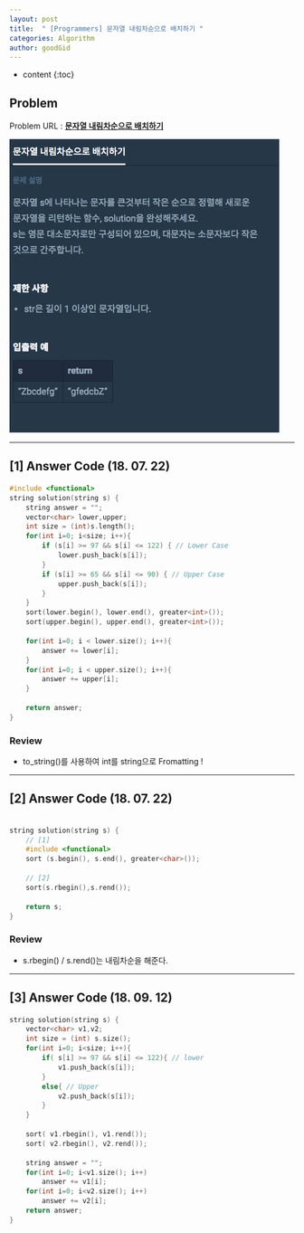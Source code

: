 ```yaml
---
layout: post
title:  " [Programmers] 문자열 내림차순으로 배치하기 "
categories: Algorithm
author: goodGid
---
```

* content
{:toc}


## Problem 
Problem URL : **[문자열 내림차순으로 배치하기](https://programmers.co.kr/learn/courses/30/lessons/12917)**

![](/assets/img/algorithm/pgm_1914_1.png)








---

## [1] Answer Code (18. 07. 22)

``` cpp
#include <functional>
string solution(string s) {
    string answer = "";
    vector<char> lower,upper;
    int size = (int)s.length();
    for(int i=0; i<size; i++){
        if (s[i] >= 97 && s[i] <= 122) { // Lower Case
            lower.push_back(s[i]);
        }
        if (s[i] >= 65 && s[i] <= 90) { // Upper Case
            upper.push_back(s[i]);
        }
    }
    sort(lower.begin(), lower.end(), greater<int>());
    sort(upper.begin(), upper.end(), greater<int>());
    
    for(int i=0; i < lower.size(); i++){
        answer += lower[i];
    }
    for(int i=0; i < upper.size(); i++){
        answer += upper[i];
    }
   
    return answer;
}
```

### Review

* to_string()를 사용하여 int를 string으로 Fromatting ! 

---

## [2] Answer Code (18. 07. 22)

``` cpp

string solution(string s) {
    // [1]
    #include <functional>
    sort (s.begin(), s.end(), greater<char>());

    // [2]
    sort(s.rbegin(),s.rend());

    return s;
}

```

### Review

* s.rbegin() / s.rend()는 내림차순을 해준다.

---

## [3] Answer Code (18. 09. 12)

``` cpp
string solution(string s) {
    vector<char> v1,v2;
    int size = (int) s.size();
    for(int i=0; i<size; i++){
        if( s[i] >= 97 && s[i] <= 122){ // lower
            v1.push_back(s[i]);
        }
        else{ // Upper
            v2.push_back(s[i]);
        }
    }
    
    sort( v1.rbegin(), v1.rend());
    sort( v2.rbegin(), v2.rend());
    
    string answer = "";
    for(int i=0; i<v1.size(); i++)
        answer += v1[i];
    for(int i=0; i<v2.size(); i++)
        answer += v2[i];
    return answer;
}

```
